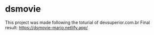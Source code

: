 # dsmovie
This project was made following the toturial of devsuperior.com.br
Final result:  https://dsmovie-mario.netlify.app/
